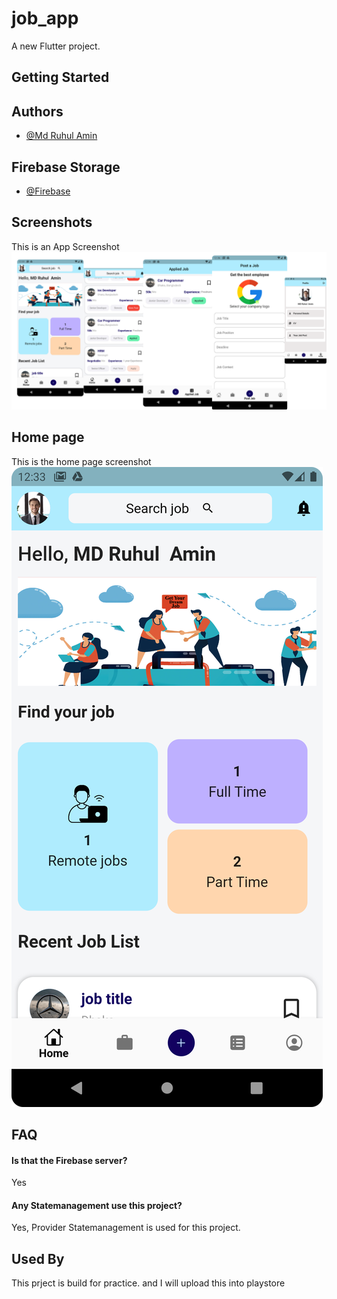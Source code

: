 # job_app

A new Flutter project.

## Getting Started


## Authors

- [@Md Ruhul Amin](https://github.com/ruhul7983)


## Firebase Storage

- [@Firebase](https://firebase.google.com/)


## Screenshots
This is an App Screenshot
![App Screenshot](https://github.com/ruhul7983/flutter_job_app/blob/master/assets/screenshot.png?raw=true)
## Home page
This is the home page screenshot
![App Screenshot](https://github.com/ruhul7983/flutter_job_app/blob/master/assets/Screenshot_20230715_003352.png?raw=true)


## FAQ

#### Is that the Firebase server?

Yes

#### Any Statemanagement use this project?

Yes, Provider Statemanagement is used for this project.


## Used By
This prject is build for practice. 
and I will upload this into playstore



